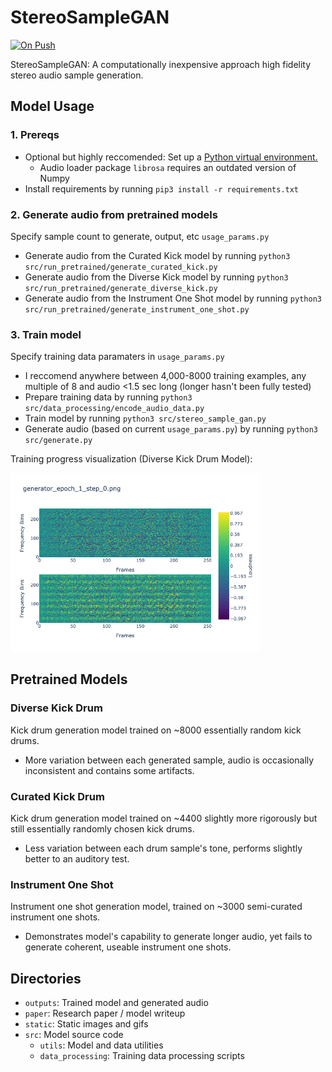 # StereoSampleGAN

[![On Push](https://github.com/shuklabhay/stereo-sample-gan/actions/workflows/push.yml/badge.svg)](https://github.com/shuklabhay/stereo-sample-gan/actions/workflows/push.yml/badge.svg)

StereoSampleGAN: A computationally inexpensive approach high fidelity stereo audio sample generation.

## Model Usage

### 1. Prereqs

- Optional but highly reccomended: Set up a [Python virtual environment.](https://www.youtube.com/watch?v=e5GL1obY_sI)
  - Audio loader package `librosa` requires an outdated version of Numpy
- Install requirements by running `pip3 install -r requirements.txt`

### 2. Generate audio from pretrained models

Specify sample count to generate, output, etc `usage_params.py`

- Generate audio from the Curated Kick model by running `python3 src/run_pretrained/generate_curated_kick.py`
- Generate audio from the Diverse Kick model by running `python3 src/run_pretrained/generate_diverse_kick.py`
- Generate audio from the Instrument One Shot model by running `python3 src/run_pretrained/generate_instrument_one_shot.py`

### 3. Train model

Specify training data paramaters in `usage_params.py`

- I reccomend anywhere between 4,000-8000 training examples, any multiple of 8 and audio
  <1.5 sec long (longer hasn't been fully tested)
- Prepare training data by running `python3 src/data_processing/encode_audio_data.py`
- Train model by running `python3 src/stereo_sample_gan.py`
- Generate audio (based on current `usage_params.py`) by running `python3 src/generate.py`

Training progress visualization (Diverse Kick Drum Model):

<img src="static/diverse_kick_training_progress.gif" alt="Diverse kick training progress" width="400">

## Pretrained Models

### Diverse Kick Drum

Kick drum generation model trained on ~8000 essentially random kick drums.

- More variation between each generated sample, audio is occasionally inconsistent and contains some artifacts.

### Curated Kick Drum

Kick drum generation model trained on ~4400 slightly more rigorously but still essentially randomly chosen kick drums.

- Less variation between each drum sample's tone, performs slightly better to an auditory test.

### Instrument One Shot

Instrument one shot generation model, trained on ~3000 semi-curated instrument one shots.

- Demonstrates model's capability to generate longer audio, yet fails to generate coherent, useable instrument one shots.

## Directories

- `outputs`: Trained model and generated audio
- `paper`: Research paper / model writeup
- `static`: Static images and gifs
- `src`: Model source code
  - `utils`: Model and data utilities
  - `data_processing`: Training data processing scripts
